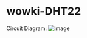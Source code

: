 # wowki-DHT22
Circuit Diagram:
![image](https://github.com/user-attachments/assets/f25465b2-dc78-43ce-8fd3-f0efd4ff0d0f)
